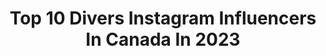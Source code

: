 ---
title: Top 10 Divers Instagram Influencers In Canada In 2023
description: >-
  Find top divers Instagram influencers in Canada in 2023. Most popular hashtags: #photography #underwater #underwaterphotography #turkey.
platform: Instagram
hits: 41
text_top: Discover the best Instagram accounts on inBeat.
text_bottom: inBeat holds 41 Instagram influencers like this in Canada for you to work with.
profiles:
  - username: "taylorxcross"
    fullname: >-
      Taylor Cross
    bio: >-
      🇨🇦 Canada. 🥇 Classic Physique 🥦 @hd.muscle Athlete code: CROSS 🏊🏼‍♂️ Commercial Diver/ Underwater Welder 👨‍🏭
    location: "Canada"
    followers: 16398
    engagement: 206
    commentsToLikes: 0.110018
    id: ck8syvtfdm7ft0j78ugrn2b83
    verified: false
    hashtags: ""
  - username: "hooked_on_phoenixx"
    fullname: >-
      Marisa
    bio: >-
      Some women are lost in the fire, some women are built from it🔥NYC. ER RN . FNP . Cosplayer . Traveler . Thrill Seeker . Diver . Archery🏹
    location: "Canada"
    followers: 17540
    engagement: 363
    commentsToLikes: 0.037832
    id: ck8tai7x4rv7h0j78n3x1x20c
    verified: false
    hashtags: "#phoenix, #darkphoenix, #cosplayphotography, #comiccon"
  - username: "jeffreygarriock"
    fullname: >-
      Jeffrey Garriock
    bio: >-
      Traveler, diver, adventurer & filmmaker. Life enthusiast. 📍: Toronto 📷: RED • 5Dmkii • A7sii ⬇: New Reel for 2020
    location: "Canada"
    followers: 9045
    engagement: 780
    commentsToLikes: 0.030081
    id: ck5zx925r7kpa0i14ow9mtqgw
    verified: false
    hashtags: "#livetravelchannel, #igshotz, #instagood, #yourshot"
  - username: "robertmarclehmann"
    fullname: >-
      Robert Marc Lehmann
    bio: >-
      🦈 Marine Biologist & Scientific Diver 🎥 Photographer & Filmmaker 🔴 VOX Nature Ambassador 🌿 Conservationist & Adventurer 📸 Canon Ambassador
    location: "Canada"
    followers: 121890
    engagement: 652
    commentsToLikes: 0.019166
    id: ck8svyuz8d7kk0j78lvzfhmlk
    verified: true
    hashtags: "#canon, #abenteuerextrem, #ocean, #robertmarclehmann"
  - username: "divers24mag"
    fullname: >-
      DIVERS24 Magazine
    bio: >-
      All about #scubadiving #Top #Polish #scuba #diving #magazine #freediving #underwaterphotography #ocean #techdiving #wildlife #wreckdiving #cavediving
    location: "Canada"
    followers: 27644
    engagement: 301
    commentsToLikes: 0.005180
    id: ck5qb71hfk4yx0i11rgz6bvhx
    verified: false
    hashtags: "#scuba, #underwatherphotography, #divemexico, #scubadiver"
  - username: "twofeetwillrun"
    fullname: >-
      Two Feet Will Run
    bio: >-
      @bostonmarathon 42.2K 10/21 21.1KM x 13 | PR: 01:52:45 ✴️ Ambassador for: 🏃🏽‍♀️ @dirtbagrunners 💦 @nuunhydration 🧦 @teamtiux Team @oasiscanada
    location: "Canada"
    followers: 4362
    engagement: 1237
    commentsToLikes: 0.036446
    id: ck8t578k9919k0j78bld2wdmd
    verified: false
    hashtags: "#beautifulbc, #runnerslife, #beautifuldestinations, #strongnotskinny"
  - username: "uoftengineering"
    fullname: >-
      U of T Engineering
    bio: >-
      The official Instagram account for the Faculty of Applied Science & Engineering at the University of Toronto.
    location: "Canada"
    followers: 10375
    engagement: 186
    commentsToLikes: 0.005834
    id: ck6tj0fb51s310j71m7cnvlky
    verified: false
    hashtags: "#uoftengineering, #convocation, #staff, #faculty"
  - username: "thefreckledbookworm"
    fullname: >-
      Geneviève
    bio: >-
      🌿 queer mama | 27 | Qc, Canada 🍁 ☠️ CW : coffee, books, and vaginas
    location: "Canada"
    followers: 9096
    engagement: 403
    commentsToLikes: 0.058504
    id: ck15rn0jb8po80i19lm9p0k0m
    verified: false
    hashtags: "#avidreader, #myfictionalmusings, #readingintheweb, #asipofcozy"
  - username: "asheakin"
    fullname: >-
      Ashley Eakin
    bio: >-
      + writer/director + advocate for disability representation in tv+film + reps - UTA / Artists First + S I N G L E - SXSW+ 20-21 fest circuit
    location: "Canada"
    followers: 23681
    engagement: 125
    commentsToLikes: 0.072188
    id: ck6uc06rvcpuo0j71797i9plj
    verified: false
    hashtags: "#limbdifference, #femaledirector, #afidww2020, #accessibility"
  - username: "saadia.ammad"
    fullname: >-
      Saadia ~ Lifestyle, food, travel, inspiration
    bio: >-
      Mom of two 👦🏻👧🏻, caffiene addict, struggling to adult and taking it one day at a time! Ottawa, Canada 🇨🇦🇵🇰 DM/Email for PR/Collabs
    location: "Canada"
    followers: 33519
    engagement: 134
    commentsToLikes: 0.222591
    id: cksgajqe05y6t0j2354t46eqb
    verified: false
    hashtags: "#canadiangiveaway, #canadianpakistani, #canadiancreator, #613"
---